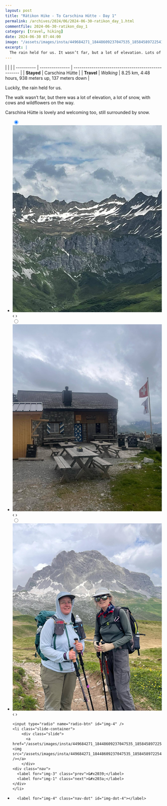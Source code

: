 ```yaml
---
layout: post
title: "Rätikon Hike - To Carschina Hütte - Day 1"
permalink: /archives/2024/06/2024-06-30-ratikon_day_1.html
commentfile: 2024-06-30-ratikon_day_1
category: [travel, hiking]
date: 2024-06-30 07:44:00
image: "/assets/images/insta/449684271_18448609237047535_1858458972254111007_n_18228322114285837.jpg"
excerpt: |
  The rain held for us. It wasn’t far, but a lot of elevation. Lots of snow, cows and wildflowers on the way. Carschina Hütte is lovely and welcoming too.
---
```


|            |                 |
| ---------- | --------------- | --------------------------------------------------- |
| **Stayed** | Carschina Hütte |
| **Travel** | _Walking_       | 8.25 km, 4:48 hours, 938 meters up, 137 meters down |

Luckily, the rain held for us.

The walk wasn’t far, but there was a lot of elevation, a lot of snow, with cows and wildflowers on the way.

Carschina Hütte is lovely and welcoming too, still surrounded by snow.

<ul class="slides">
    <input type="radio" name="radio-btn" id="img-1" checked="checked" />
    <li class="slide-container">
        <div class="slide">
          <a href="/assets/images/insta/449524595_18448609249047535_8558452958043825434_n_17959050893788268.jpg"><img src="/assets/images/insta/449524595_18448609249047535_8558452958043825434_n_17959050893788268.jpg" /></a>
        </div>
    <div class="nav">
      <label for="img-4" class="prev">&#x2039;</label>
      <label for="img-2" class="next">&#x203a;</label>
    </div>
    </li>
        <input type="radio" name="radio-btn" id="img-2"  />
    <li class="slide-container">
        <div class="slide">
          <a href="/assets/images/insta/449687808_18448609261047535_6959569712204202266_n_18009906608273225.jpg"><img src="/assets/images/insta/449687808_18448609261047535_6959569712204202266_n_18009906608273225.jpg" /></a>
        </div>
    <div class="nav">
      <label for="img-1" class="prev">&#x2039;</label>
      <label for="img-3" class="next">&#x203a;</label>
    </div>
    </li>
        <input type="radio" name="radio-btn" id="img-3"  />
    <li class="slide-container">
        <div class="slide">
          <a href="/assets/images/insta/449686451_18448609270047535_4957235386653264858_n_17888693109049424.jpg"><img src="/assets/images/insta/449686451_18448609270047535_4957235386653264858_n_17888693109049424.jpg" /></a>
        </div>
    <div class="nav">
      <label for="img-2" class="prev">&#x2039;</label>
      <label for="img-4" class="next">&#x203a;</label>
    </div>
    </li>
    
    <input type="radio" name="radio-btn" id="img-4" />
    <li class="slide-container">
        <div class="slide">
          <a href="/assets/images/insta/449684271_18448609237047535_1858458972254111007_n_18228322114285837.jpg"><img src="/assets/images/insta/449684271_18448609237047535_1858458972254111007_n_18228322114285837.jpg" /></a>
        </div>
    <div class="nav">
      <label for="img-3" class="prev">&#x2039;</label>
      <label for="img-1" class="next">&#x203a;</label>
    </div>
    </li>
			
<li class="nav-dots">
      <label for="img-1" class="nav-dot" id="img-dot-1"></label>
      <label for="img-2" class="nav-dot" id="img-dot-2"></label>
      <label for="img-3" class="nav-dot" id="img-dot-3"></label>

      <label for="img-4" class="nav-dot" id="img-dot-4"></label>

</li>
</ul>
